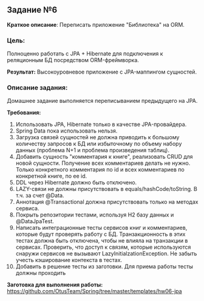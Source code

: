 ## Задание №6

__Краткое описание__: Переписать приложение "Библиотека" на ORM.

### Цель:
Полноценно работать с JPA + Hibernate для подключения к реляционным БД посредством ORM-фреймворка.

__Результат:__  Высокоуровневое приложение с JPA-маппингом сущностей.

### Описание задания:

Домашнее задание выполняется переписыванием предыдущего на JPA.

__Требования:__

1. Использовать JPA, Hibernate только в качестве JPA-провайдера.
2. Spring Data пока использовать нельзя.
3. Загрузка связей сущностей не должна приводить к большому количеству запросов к БД или избыточному по объему набору 
данных (проблема N+1 и проблема произведения таблиц).
4. Добавить сущность "комментария к книге", реализовать CRUD для новой сущности. Получение всех комментариев делать 
не нужно. Только конкретного комментария по id и всех комментариев по конкретной книге, по ее id.
5. DDL через Hibernate должно быть отключено.
6. LAZY-связи не должны присутствовать в equals/hashCode/toString. В т.ч. за счет @Data.
7. Аннотация @Transactional должна присутствовать только на методах сервиса.
8. Покрыть репозитории тестами, используя H2 базу данных и @DataJpaTest.
9. Написать интеграционные тесты сервисов книг и комментариев, которые будут проверять работу с БД. 
Транзакционность в этих тестах должна быть отключена, чтобы не влияла на транзакции в сервисах. Проверить, что доступ 
к связям, которые используются снаружи сервисов не вызывают LazyInitialzationException. Не забыть учесть кэширование 
контекста в тестах. 
10. Добавить в решение тесты из заготовки. Для приема работы тесты должны проходить

__Заготовка для выполнения работы:__ https://github.com/OtusTeam/Spring/tree/master/templates/hw06-jpa
